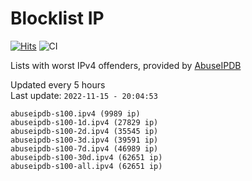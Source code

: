 # Blocklist IP

[![Hits](https://hits.seeyoufarm.com/api/count/incr/badge.svg?url=https%3A%2F%2Fgithub.com%2Fborestad%2Fblocklist-ip%2F&count_bg=%2379C83D&title_bg=%23555555&icon=&icon_color=%23E7E7E7&title=hits&edge_flat=false)](https://hits.seeyoufarm.com)  ![CI](https://img.shields.io/github/workflow/status/borestad/blocklist-ip/CI?style=flat-square)

Lists with worst IPv4 offenders, provided by [AbuseIPDB](https://www.abuseipdb.com/)

<!-- FOOTER-PLACEHOLDER -->
Updated every 5 hours<br>
Last update: `2022-11-15 - 20:04:53`
```
abuseipdb-s100.ipv4 (9989 ip)
abuseipdb-s100-1d.ipv4 (27829 ip)
abuseipdb-s100-2d.ipv4 (35545 ip)
abuseipdb-s100-3d.ipv4 (39591 ip)
abuseipdb-s100-7d.ipv4 (46989 ip)
abuseipdb-s100-30d.ipv4 (62651 ip)
abuseipdb-s100-all.ipv4 (62651 ip)
```
